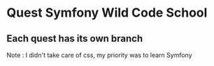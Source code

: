 # Quest Symfony Wild Code School

## Each quest has its own branch

Note : I didn't take care of css, my priority was to learn Symfony

